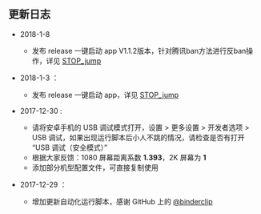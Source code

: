 ## 更新日志
- 2018-1-8
  - 发布 release 一键启动 app V1.1.2版本，针对腾讯ban方法进行反ban操作，详见 [STOP_jump](https://github.com/wangshub/wechat_jump_game/releases)

- 2018-1-3 ：
  - 发布 release 一键启动 app，详见 [STOP_jump](https://github.com/wangshub/wechat_jump_game/releases)

- 2017-12-30 :
  - 请将安卓手机的 USB 调试模式打开，设置 > 更多设置 > 开发者选项 > USB 调试，如果出现运行脚本后小人不跳的情况，请检查是否有打开 “USB 调试（安全模式）”
  - 根据大家反馈：1080 屏幕距离系数 **1.393**，2K 屏幕为 **1**
  - 添加部分机型配置文件，可直接复制使用

- 2017-12-29 ：
  - 增加更新自动化运行脚本，感谢 GitHub 上的 [@binderclip](https://github.com/binderclip)
